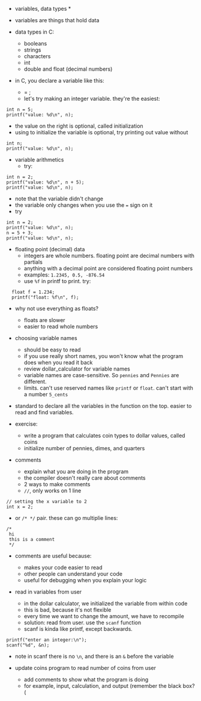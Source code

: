 * variables, data types *

* variables are things that hold data
* data types in C:
  * booleans
  * strings
  * characters
  * int
  * double and float (decimal numbers)
* in C, you declare a variable like this:
  * <variable type> <variable name> = <value>;
  * let's try making an integer variable. they're the easiest:

```
int n = 5;
printf("value: %d\n", n);
```

  * the value on the right is optional, called initialization
  * using <value> to initialize the variable is optional, try printing out value without
  
```
int n;
printf("value: %d\n", n);
```

* variable arithmetics
  * try:

```
int n = 2;
printf("value: %d\n", n + 5);
printf("value: %d\n", n);
```

  * note that the variable didn't change
  * the variable only changes when you use the `=` sign on it
  * try
  
```
int n = 2;
printf("value: %d\n", n);
n = 5 + 3;
printf("value: %d\n", n);
```

* floating point (decimal) data
  * integers are whole numbers. floating point are decimal numbers with partials
  * anything with a decimal point are considered floating point numbers
  * examples: `1.2345, 0.5, -876.54`
  * use `%f` in printf to print. try:
  
```
  float f = 1.234;
  printf("float: %f\n", f);
```

* why not use everything as floats?
  * floats are slower
  * easier to read whole numbers
  
* choosing variable names
  * should be easy to read
  * if you use really short names, you won't know what the program does when you read it back
  * review dollar_calculator for variable names
  * variable names are case-sensitive. So `pennies` and `Pennies` are different.
  * limits. can't use reserved names like `printf` or `float`. can't start with a number `5_cents`
  
* standard to declare all the variables in the function on the top. easier to read and find variables.

* exercise:
  * write a program that calculates coin types to dollar values, called coins
  * initialize number of pennies, dimes, and quarters
  
* comments
  * explain what you are doing in the program
  * the compiler doesn't really care about comments
  * 2 ways to make comments
  * `//`, only works on 1 line

```
// setting the x variable to 2
int x = 2;
```

  * or `/* */` pair. these can go multiplie lines:

```
/*
 hi
 this is a comment
 */
```

  * comments are useful because:
    * makes your code easier to read
    * other people can understand your code
    * useful for debugging when you explain your logic

* read in variables from user
  * in the dollar calculator, we initialized the variable from within code
  * this is bad, because it's not flexible
  * every time we want to change the amount, we have to recompile
  * solution: read from user. use the `scanf` function
  * scanf is kinda like printf, except backwards.

```
printf("enter an integer:\n");
scanf("%d", &n);
```

  * note in scanf there is no `\n`, and there is an `&` before the variable

* update coins program to read number of coins from user
  * add comments to show what the program is doing
  * for example, input, calculation, and output (remember the black box?(
